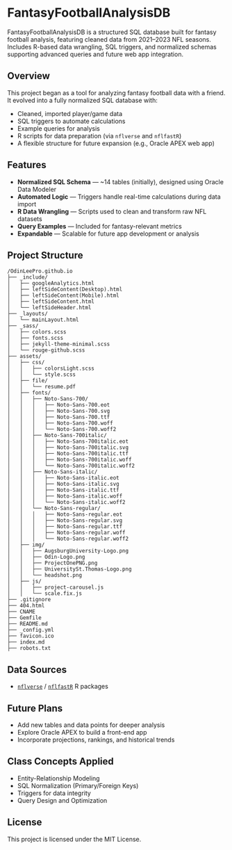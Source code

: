 # FantasyFootballAnalysisDB
FantasyFootballAnalysisDB is a structured SQL database built for fantasy football analysis, featuring cleaned data from 2021–2023 NFL seasons. Includes R-based data wrangling, SQL triggers, and normalized schemas supporting advanced queries and future web app integration.

## Overview

This project began as a tool for analyzing fantasy football data with a friend. It evolved into a fully normalized SQL database with:

- Cleaned, imported player/game data
- SQL triggers to automate calculations
- Example queries for analysis
- R scripts for data preparation (via `nflverse` and `nflfastR`)
- A flexible structure for future expansion (e.g., Oracle APEX web app)

## Features

- **Normalized SQL Schema** — ~14 tables (initially), designed using Oracle Data Modeler
- **Automated Logic** — Triggers handle real-time calculations during data import
- **R Data Wrangling** — Scripts used to clean and transform raw NFL datasets
- **Query Examples** — Included for fantasy-relevant metrics
- **Expandable** — Scalable for future app development or analysis

## Project Structure

```
/OdinLeePro.github.io
├── _include/
│   ├── googleAnalytics.html
│   ├── leftSideContent(Desktop).html
│   ├── leftSideContent(Mobile).html
│   ├── leftSideContent.html
│   └── leftSideHeader.html
├── _layouts/
│   └── mainLayout.html
├── _sass/
│   ├── colors.scss
│   ├── fonts.scss
│   ├── jekyll-theme-minimal.scss
│   └── rouge-github.scss
├── assets/
│   ├── css/
│   │   ├── colorsLight.scss
│   │   └── style.scss
│   ├── file/
│   │   └── resume.pdf
│   ├── fonts/
│   │   ├── Noto-Sans-700/
│   │   │   ├── Noto-Sans-700.eot
│   │   │   ├── Noto-Sans-700.svg
│   │   │   ├── Noto-Sans-700.ttf
│   │   │   ├── Noto-Sans-700.woff
│   │   │   └── Noto-Sans-700.woff2
│   │   ├── Noto-Sans-700italic/
│   │   │   ├── Noto-Sans-700italic.eot
│   │   │   ├── Noto-Sans-700italic.svg
│   │   │   ├── Noto-Sans-700italic.ttf
│   │   │   ├── Noto-Sans-700italic.woff
│   │   │   └── Noto-Sans-700italic.woff2
│   │   ├── Noto-Sans-italic/
│   │   │   ├── Noto-Sans-italic.eot
│   │   │   ├── Noto-Sans-italic.svg
│   │   │   ├── Noto-Sans-italic.ttf
│   │   │   ├── Noto-Sans-italic.woff
│   │   │   └── Noto-Sans-italic.woff2
│   │   └── Noto-Sans-regular/
│   │   │   ├── Noto-Sans-regular.eot
│   │   │   ├── Noto-Sans-regular.svg
│   │   │   ├── Noto-Sans-regular.ttf
│   │   │   ├── Noto-Sans-regular.woff
│   │   │   └── Noto-Sans-regular.woff2
│   ├── img/
│   │   ├── AugsburgUniversity-Logo.png
│   │   ├── Odin-Logo.png
│   │   ├── ProjectOnePNG.png
│   │   ├── UniversitySt.Thomas-Logo.png
│   │   └── headshot.png
│   ├── js/
│   │   ├── project-carousel.js
│   │   └── scale.fix.js
├── .gitignore
├── 404.html
├── CNAME
├── Gemfile
├── README.md
├── _config.yml
├── favicon.ico
├── index.md
├── robots.txt
```

## Data Sources

- [`nflverse`](https://nflverse.nflverse.com/) / [`nflfastR`](https://mrcaseb.github.io/pages_dummy/) R packages

## Future Plans

- Add new tables and data points for deeper analysis
- Explore Oracle APEX to build a front-end app
- Incorporate projections, rankings, and historical trends

## Class Concepts Applied

- Entity-Relationship Modeling
- SQL Normalization (Primary/Foreign Keys)
- Triggers for data integrity
- Query Design and Optimization

## License

This project is licensed under the MIT License.
